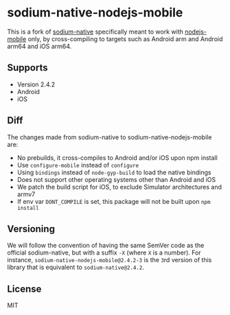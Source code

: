 # sodium-native-nodejs-mobile

This is a fork of [sodium-native](https://github.com/sodium-friends/sodium-native) specifically meant to work with [nodejs-mobile](https://github.com/janeasystems/nodejs-mobile) only, by cross-compiling to targets such as Android arm and Android arm64 and iOS arm64.

## Supports

- Version 2.4.2
- Android
- iOS

## Diff

The changes made from sodium-native to sodium-native-nodejs-mobile are:

- No prebuilds, it cross-compiles to Android and/or iOS upon npm install
- Use `configure-mobile` instead of `configure`
- Using `bindings` instead of `node-gyp-build` to load the native bindings
- Does not support other operating systems other than Android and iOS
- We patch the build script for iOS, to exclude Simulator architectures and armv7
- If env var `DONT_COMPILE` is set, this package will not be built upon `npm install`

## Versioning

We will follow the convention of having the same SemVer code as the official sodium-native, but with a suffix `-X` (where `X` is a number). For instance, `sodium-native-nodejs-mobile@2.4.2-3` is the `3`rd version of this library that is equivalent to `sodium-native@2.4.2`.


## License

MIT
